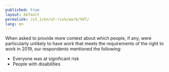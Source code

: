 ```yaml
---
published: true
layout: default
permalink: /v3_1/en/at-risk/work/VUT/
lang: en
---
```

When asked to provide more context about which people, if any, were particularly unlikely to have work that meets the requirements of the right to work in 2019, our respondents mentioned the following:
- Everyone was at significant risk  
- People with disabilities

